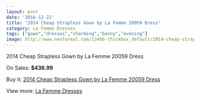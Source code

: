 ```yaml
---
layout: post
date: '2016-12-22'
title: "2014 Cheap Strapless Gown by La Femme 20059 Dress"
category: La Femme Dresses
tags: ["gown","dresses","charming","bonny","evening"]
image: http://www.neoformal.com/13486-thickbox_default/2014-cheap-strapless-gown-by-la-femme-20059-dress.jpg
---
```

2014 Cheap Strapless Gown by La Femme 20059 Dress

On Sales: **$436.99**
<a href="https://www.neoformal.com/en/la-femme-dresses-2014/4670-2014-cheap-strapless-gown-by-la-femme-20059-dress.html"><amp-img layout="responsive" width="600" height="600" src="//www.neoformal.com/13486-thickbox_default/2014-cheap-strapless-gown-by-la-femme-20059-dress.jpg" alt="2014 Cheap Strapless Gown by La Femme 20059 Dress 0" /></a>
<a href="https://www.neoformal.com/en/la-femme-dresses-2014/4670-2014-cheap-strapless-gown-by-la-femme-20059-dress.html"><amp-img layout="responsive" width="600" height="600" src="//www.neoformal.com/13487-thickbox_default/2014-cheap-strapless-gown-by-la-femme-20059-dress.jpg" alt="2014 Cheap Strapless Gown by La Femme 20059 Dress 1" /></a>
<a href="https://www.neoformal.com/en/la-femme-dresses-2014/4670-2014-cheap-strapless-gown-by-la-femme-20059-dress.html"><amp-img layout="responsive" width="600" height="600" src="//www.neoformal.com/13488-thickbox_default/2014-cheap-strapless-gown-by-la-femme-20059-dress.jpg" alt="2014 Cheap Strapless Gown by La Femme 20059 Dress 2" /></a>
<a href="https://www.neoformal.com/en/la-femme-dresses-2014/4670-2014-cheap-strapless-gown-by-la-femme-20059-dress.html"><amp-img layout="responsive" width="600" height="600" src="//www.neoformal.com/13489-thickbox_default/2014-cheap-strapless-gown-by-la-femme-20059-dress.jpg" alt="2014 Cheap Strapless Gown by La Femme 20059 Dress 3" /></a>
<a href="https://www.neoformal.com/en/la-femme-dresses-2014/4670-2014-cheap-strapless-gown-by-la-femme-20059-dress.html"><amp-img layout="responsive" width="600" height="600" src="//www.neoformal.com/13490-thickbox_default/2014-cheap-strapless-gown-by-la-femme-20059-dress.jpg" alt="2014 Cheap Strapless Gown by La Femme 20059 Dress 4" /></a>
<a href="https://www.neoformal.com/en/la-femme-dresses-2014/4670-2014-cheap-strapless-gown-by-la-femme-20059-dress.html"><amp-img layout="responsive" width="600" height="600" src="//www.neoformal.com/13491-thickbox_default/2014-cheap-strapless-gown-by-la-femme-20059-dress.jpg" alt="2014 Cheap Strapless Gown by La Femme 20059 Dress 5" /></a>
<a href="https://www.neoformal.com/en/la-femme-dresses-2014/4670-2014-cheap-strapless-gown-by-la-femme-20059-dress.html"><amp-img layout="responsive" width="600" height="600" src="//www.neoformal.com/13492-thickbox_default/2014-cheap-strapless-gown-by-la-femme-20059-dress.jpg" alt="2014 Cheap Strapless Gown by La Femme 20059 Dress 6" /></a>

Buy it: [2014 Cheap Strapless Gown by La Femme 20059 Dress](https://www.neoformal.com/en/la-femme-dresses-2014/4670-2014-cheap-strapless-gown-by-la-femme-20059-dress.html "2014 Cheap Strapless Gown by La Femme 20059 Dress")

View more: [La Femme Dresses](https://www.neoformal.com/en/56-la-femme-dresses-2014 "La Femme Dresses")